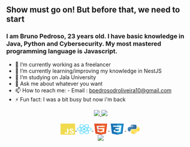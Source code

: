 ## Show must go on! But before that, we need to start


### I am Bruno Pedroso, 23 years old. I have basic knowledge in Java, Python and Cybersecurity. My most mastered programming language is Javascript.

- 🔭 I’m currently working as a freelancer
- 🌱 I’m currently learning/improving my knowledge in NestJS
- 🤔 I’m studying on Jala University
- 💬 Ask me about whatever you want
- 📫 How to reach me: - Email : bpedrosodroliveira10@gmail.com
- ⚡ Fun fact: I was a bit busy but now i'm back


<div align="center">
  <a href="https://github.com/BrunoPdOliveir4">
  <img height="180em" src="https://github-readme-stats.vercel.app/api?username=BrunoPdOliveir4&show_icons=true&theme=ocean&include_all_commits=true&count_private=true"/>
  <img height="180em" src="https://github-readme-stats.vercel.app/api/top-langs/?username=BrunoPdOliveir4&layout=compact&langs_count=7&theme=ocean"/>
</div>
  <div align="center" style="display: inline_block"><br>
  <img align="center" alt="Rafa-Js" height="30" width="40" src="https://raw.githubusercontent.com/devicons/devicon/master/icons/javascript/javascript-plain.svg">
  <img align="center" alt="Rafa-React" height="30" width="40" src="https://raw.githubusercontent.com/devicons/devicon/master/icons/react/react-original.svg">
  <img align="center" alt="Rafa-HTML" height="30" width="40" src="https://raw.githubusercontent.com/devicons/devicon/master/icons/html5/html5-original.svg">
  <img align="center" alt="Rafa-CSS" height="30" width="40" src="https://raw.githubusercontent.com/devicons/devicon/master/icons/css3/css3-original.svg">
  <img align="center" alt="Rafa-Python" height="30" width="40" src="https://raw.githubusercontent.com/devicons/devicon/master/icons/python/python-original.svg">

</div>
 <div align="center">
  <img src="https://giffiles.alphacoders.com/297/2970.gif">
  </div>
